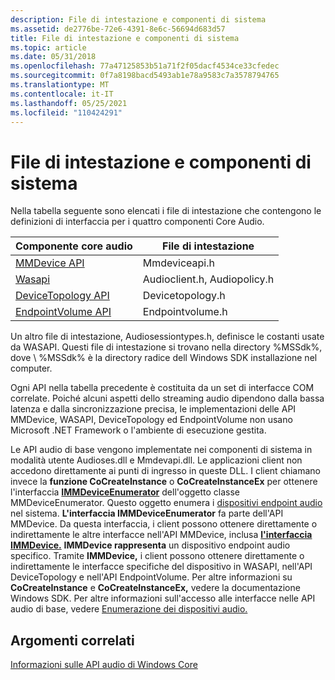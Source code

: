 ```yaml
---
description: File di intestazione e componenti di sistema
ms.assetid: de2776be-72e6-4391-8e6c-56694d683d57
title: File di intestazione e componenti di sistema
ms.topic: article
ms.date: 05/31/2018
ms.openlocfilehash: 77a47125853b51a71f2f05dacf4534ce33cfedec
ms.sourcegitcommit: 0f7a8198bacd5493ab1e78a9583c7a3578794765
ms.translationtype: MT
ms.contentlocale: it-IT
ms.lasthandoff: 05/25/2021
ms.locfileid: "110424291"
---
```

# <a name="header-files-and-system-components"></a>File di intestazione e componenti di sistema

Nella tabella seguente sono elencati i file di intestazione che contengono le definizioni di interfaccia per i quattro componenti Core Audio.



| Componente core audio                         | File di intestazione                  |
|----------------------------------------------|------------------------------|
| [MMDevice API](mmdevice-api.md)             | Mmdeviceapi.h                |
| [Wasapi](wasapi.md)                         | Audioclient.h, Audiopolicy.h |
| [DeviceTopology API](devicetopology-api.md) | Devicetopology.h             |
| [EndpointVolume API](endpointvolume-api.md) | Endpointvolume.h             |



 

Un altro file di intestazione, Audiosessiontypes.h, definisce le costanti usate da WASAPI. Questi file di intestazione si trovano nella directory %MSSdk%, dove \\ %MSSdk% è la directory radice dell Windows SDK installazione nel computer.

Ogni API nella tabella precedente è costituita da un set di interfacce COM correlate. Poiché alcuni aspetti dello streaming audio dipendono dalla bassa latenza e dalla sincronizzazione precisa, le implementazioni delle API MMDevice, WASAPI, DeviceTopology ed EndpointVolume non usano Microsoft .NET Framework o l'ambiente di esecuzione gestita.

Le API audio di base vengono implementate nei componenti di sistema in modalità utente Audioses.dll e Mmdevapi.dll. Le applicazioni client non accedono direttamente ai punti di ingresso in queste DLL. I client chiamano invece la **funzione CoCreateInstance** o **CoCreateInstanceEx** per ottenere l'interfaccia [**IMMDeviceEnumerator**](/windows/desktop/api/Mmdeviceapi/nn-mmdeviceapi-immdeviceenumerator) dell'oggetto classe MMDeviceEnumerator. Questo oggetto enumera i [dispositivi endpoint audio](audio-endpoint-devices.md) nel sistema. **L'interfaccia IMMDeviceEnumerator** fa parte dell'API MMDevice. Da questa interfaccia, i client possono ottenere direttamente o indirettamente le altre interfacce nell'API MMDevice, inclusa [**l'interfaccia IMMDevice.**](/windows/desktop/api/Mmdeviceapi/nn-mmdeviceapi-immdevice) **IMMDevice rappresenta** un dispositivo endpoint audio specifico. Tramite **IMMDevice,** i client possono ottenere direttamente o indirettamente le interfacce specifiche del dispositivo in WASAPI, nell'API DeviceTopology e nell'API EndpointVolume. Per altre informazioni su **CoCreateInstance** e **CoCreateInstanceEx,** vedere la documentazione Windows SDK. Per altre informazioni sull'accesso alle interfacce nelle API audio di base, vedere [Enumerazione dei dispositivi audio.](enumerating-audio-devices.md)

## <a name="related-topics"></a>Argomenti correlati

<dl> <dt>

[Informazioni sulle API audio di Windows Core](about-the-windows-core-audio-apis.md)
</dt> </dl>

 

 



